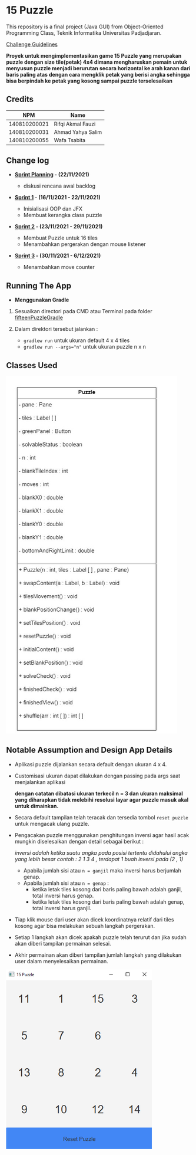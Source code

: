 # 15 Puzzle

This repository is a final project (Java GUI) from Object-Oriented Programming Class, Teknik Informatika Universitas Padjadjaran. 

[Challenge Guidelines](challenge-guideline.md)

**Proyek untuk mengimplementasikan game 15 Puzzle yang merupakan puzzle dengan size tile(petak) 4x4 dimana mengharuskan pemain untuk menyusun puzzle menjadi berurutan secara horizontal ke arah kanan dari baris paling atas dengan cara mengklik petak yang berisi angka sehingga bisa berpindah ke petak yang kosong sampai puzzle terselesaikan**

## Credits
| NPM           | Name        |
| ------------- |-------------|
| 140810200021  | Rifqi Akmal Fauzi    |
| 140810200031  | Ahmad Yahya Salim	|
| 140810200055  | Wafa Tsabita |

## Change log
- **[Sprint Planning](changelog/sprint-planning.md) - (22/11/2021)** 
   - diskusi rencana awal backlog

- **[Sprint 1](changelog/sprint-1.md) - (16/11/2021 - 22/11/2021)** 
   - Inisialisasi OOP dan JFX
   - Membuat kerangka class puzzle

- **[Sprint 2](changelog/sprint-2.md) - (23/11/2021 - 29/11/2021)** 
   - Membuat Puzzle untuk 16 tiles
   - Menambahkan pergerakan dengan mouse listener
   
- **[Sprint 3](changelog/sprint-3.md) - (30/11/2021 - 6/12/2021)** 
   - Menambahkan move counter


## Running The App

- **Menggunakan Gradle**
1. Sesuaikan directori pada CMD atau Terminal pada folder [fifteenPuzzleGradle](fifteenPuzzleGradle)

2. Dalam direktori tersebut jalankan :
   - `gradlew run`  untuk ukuran default 4 x 4 tiles
   - `gradlew run --args="n"` untuk ukuran puzzle n x n

## Classes Used

![UML](https://github.com/praktikum-tiunpad-2021/oop-final-kelompok-a-12/blob/master/UML.jpg)


## Notable Assumption and Design App Details

- Aplikasi puzzle dijalankan secara default dengan ukuran 4 x 4.
- Customisasi ukuran dapat dilakukan dengan passing pada args saat menjalankan aplikasi 

   **dengan catatan dibatasi ukuran terkecil n = 3 dan ukuran maksimal yang diharapkan tidak melebihi resolusi layar agar puzzle masuk akal untuk dimainkan.**
- Secara default tampilan telah teracak dan tersedia tombol `reset puzzle` untuk mengacak ulang puzzle.
- Pengacakan puzzle menggunakan penghitungan inversi agar hasil acak mungkin diselesaikan dengan detail sebagai berikut :

	*inversi adalah ketika suatu angka pada posisi tertentu didahului angka yang lebih besar*
	*contoh : 2 1 3 4 , terdapat 1 buah inversi pada (2 , 1)*
	- Apabila jumlah sisi atau `n = ganjil` maka inversi harus berjumlah genap.
	- Apabila jumlah sisi atau `n = genap` :
 		- ketika letak tiles kosong dari baris paling bawah adalah ganjil, total inversi harus genap.
 		- ketika letak tiles kosong dari baris paling bawah adalah genap, total inversi harus ganjil.
- Tiap klik mouse dari user akan dicek koordinatnya relatif dari tiles kosong agar bisa melakukan sebuah langkah pergerakan.
- Setiap 1 langkah akan dicek apakah puzzle telah terurut dan jika sudah akan diberi tampilan permainan selesai.
- Akhir permainan akan diberi tampilan jumlah langkah yang dilakukan user dalam menyelesaikan permainan.

![Example](https://github.com/praktikum-tiunpad-2021/oop-final-kelompok-a-12/blob/master/RunningAppExample.png)